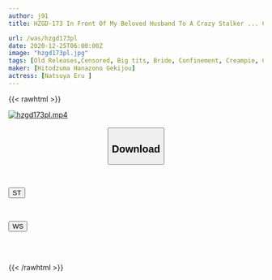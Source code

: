 ```yaml
---
author: j91
title: HZGD-173 In Front Of My Beloved Husband To A Crazy Stalker ... Criminal ● Big Tits Wife Natsuki Maron Who Was Vaginal Cum Shot

url: /was/hzgd173pl
date: 2020-12-25T06:00:00Z
image: "hzgd173pl.jpg"
tags: [Old Releases,Censored, Big tits, Bride, Confinement, Creampie, Cuckold, Drama, Drug, Married Woman, Solowork, Young wife]
maker: [Hitodzuma Hanazono Gekijou]
actress: [Natsuya Eru ]
---
```



{{< rawhtml >}}

<div class="video" data-videoid="BJgmG0aeZPIyyvX">
    <a href="javascript:;">
        <img src="/was/hzgd173pl/hzgd173pl.jpg" width="WIDTH" height="HEIGHT" alt="hzgd173pl.mp4" loading="lazy">
    </a>
</div>

<script type="text/javascript" src="https://j91.asia/asset/on-demand-st.js"></script>

<br>
  <link rel="stylesheet" href="https://j91.asia/asset/bs5.css">
  
  <center>
  <button class="btn btn-primary" type="button" data-bs-toggle="collapse" data-bs-target=".multi-collapse" aria-expanded="false" aria-controls="multiCollapseExample1 multiCollapseExample2"><h2>Download</h2></button></center>
</p>
<div class="row">
  <div class="col">
    <div class="collapse multi-collapse" id="multiCollapseExample1">
      <div class="card card-body">
	      	      <br>
<div class="buttons">  
<p><a href="https://streamtape.to/v/BJgmG0aeZPIyyvX" target="_blank"><button class="btn-hover color-3"><i class="fa fa-download"></i> ST</button></a></p></div>
    </div>
  </div>
</div>
  <div class="col">
    <div class="collapse multi-collapse" id="multiCollapseExample2">
      <div class="card card-body">
	      <br>
<div class="buttons">
<p><a href="https://wolfstream.tv/y2o6ea8mqedd" target="_blank"><button class="btn-hover color-8"><i class="fa fa-download"></i> WS</button></a></p></div>
<br><br>
      </div>
    </div>
  </div>
</div>

{{< /rawhtml >}}